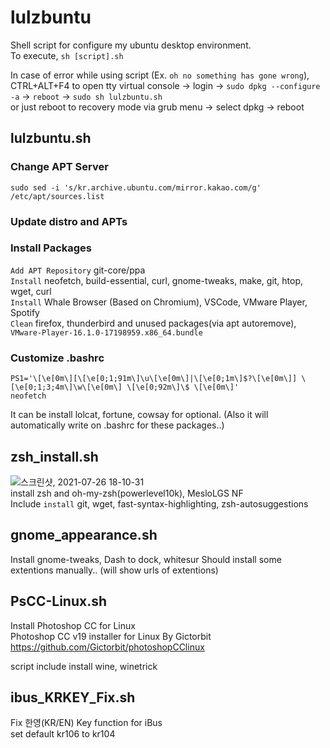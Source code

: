 # lulzbuntu
Shell script for configure my ubuntu desktop environment.  
To execute, `sh [script].sh`

In case of error while using script (Ex. `oh no something has gone wrong`),   
CTRL+ALT+F4 to open tty virtual console -> login -> `sudo dpkg --configure -a` -> `reboot` -> `sudo sh lulzbuntu.sh`   
or just reboot to recovery mode via grub menu -> select dpkg -> reboot   


## lulzbuntu.sh
### Change APT Server
`sudo sed -i 's/kr.archive.ubuntu.com/mirror.kakao.com/g' /etc/apt/sources.list`    
### Update distro and APTs
### Install Packages
`Add APT Repository` git-core/ppa    
`Install` neofetch, build-essential, curl, gnome-tweaks, make, git, htop, wget, curl    
`Install` Whale Browser (Based on Chromium), VSCode, VMware Player, Spotify    
`Clean` firefox, thunderbird and unused packages(via apt autoremove), `VMware-Player-16.1.0-17198959.x86_64.bundle`     
  
### Customize .bashrc
```
PS1='\[\e[0m\][\[\e[0;1;91m\]\u\[\e[0m\]|\[\e[0;1m\]$?\[\e[0m\]] \[\e[0;1;3;4m\]\w\[\e[0m\] \[\e[0;92m\]\$ \[\e[0m\]'
neofetch
```
It can be install lolcat, fortune, cowsay for optional. (Also it will automatically write on .bashrc for these packages..)    

## zsh_install.sh
![스크린샷, 2021-07-26 18-10-31](https://user-images.githubusercontent.com/42508318/126964282-d8d372ef-757e-4798-9280-767a7c8f0845.png)     
install zsh and oh-my-zsh(powerlevel10k), MesloLGS NF     
Include `install` git, wget, fast-syntax-highlighting, zsh-autosuggestions     

## gnome_appearance.sh
Install gnome-tweaks, Dash to dock, whitesur
Should install some extentions manually.. (will show urls of extentions)

## PsCC-Linux.sh
Install Photoshop CC for Linux   
Photoshop CC v19 installer for Linux  By  Gictorbit
https://github.com/Gictorbit/photoshopCClinux

script include install wine, winetrick   

## ibus_KRKEY_Fix.sh
Fix 한영(KR/EN) Key function for iBus   
set default kr106 to kr104
